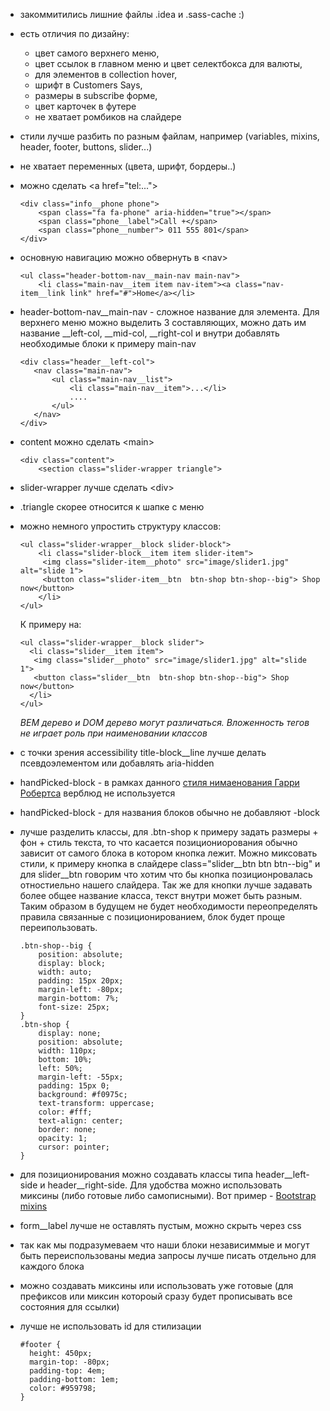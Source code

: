 * закоммитились лишние файлы .idea и .sass-cache :)
* есть отличия по дизайну:
    - цвет самого верхнего меню,
    - цвет ссылок в главном меню и цвет селектбокса для валюты,
    - для элементов в collection hover,
    - шрифт в Customers Says,
    - размеры в subscribe форме,
    - цвет карточек в футере
    - не хватает ромбиков на слайдере

* стили лучше разбить по разным файлам, например (variables, mixins, header, footer, buttons, slider...)
* не хватает переменных (цвета, шрифт, бордеры..)
* можно сделать \<a href="tel:..."></a>
    ```
    <div class="info__phone phone">
        <span class="fa fa-phone" aria-hidden="true"></span>
        <span class="phone__label">Call +</span>
        <span class="phone__number"> 011 555 801</span>
    </div>
    ```
* основную навигацию можно обвернуть в \<nav>
    ```
    <ul class="header-bottom-nav__main-nav main-nav">
        <li class="main-nav__item item nav-item"><a class="nav-item__link link" href="#">Home</a></li>
    ```
* header-bottom-nav__main-nav - сложное название для элемента. Для верхнего меню можно выделить 3 составляющих, можно дать им название __left-col, __mid-col, __right-col и внутри добавлять необходимые блоки к примеру main-nav
     ```
     <div class="header__left-col">
        <nav class="main-nav">
            <ul class="main-nav__list">
                <li class="main-nav__item">...</li>
                ....
            </ul>
        </nav>
    </div>
     ```
* content можно сделать \<main>
    ```
    <div class="content">
        <section class="slider-wrapper triangle">
    ```
* slider-wrapper лучше сделать \<div>
* .triangle скорее относится к шапке с меню
* можно немного упростить структуру классов:
    ```
    <ul class="slider-wrapper__block slider-block">
        <li class="slider-block__item item slider-item">
         <img class="slider-item__photo" src="image/slider1.jpg" alt="slide 1">
         <button class="slider-item__btn  btn-shop btn-shop--big"> Shop now</button>
        </li>
    </ul>
     ```
     К примеру на:
    ```
    <ul class="slider-wrapper__block slider">
      <li class="slider__item item">
       <img class="slider__photo" src="image/slider1.jpg" alt="slide 1">
       <button class="slider__btn  btn-shop btn-shop--big"> Shop now</button>
      </li>
    </ul>
    ```

     _BEM дерево и DOM дерево могут различаться. Вложенность тегов не играет роль при наименовании классов_
* с точки зрения accessibility title-block__line лучше делать псевдоэлементом или добавлять aria-hidden
* handPicked-block - в рамках данного [стиля нимаенования Гарри Робертса](https://ru.bem.info/methodology/naming-convention/#Стиль-Гарри-Робертса) верблюд не используется
* handPicked-block - для названия блоков обычно не добавляют -block
* лучше разделить классы, для .btn-shop к примеру задать размеры + фон + стиль текста, то что касается позициониорования обычно зависит от самого блока в котором кнопка лежит.
Можно миксовать стили, к примеру кнопка в слайдере class="slider__btn btn btn--big" и для slider__btn говорим что хотим что бы кнопка позиционровалась отностиельно нашего слайдера. Так же для кнопки лучше задавать более общее название класса, текст внутри может быть разным.
Таким образом в будущем не будет необходимости переопределять правила связанные с позиционированием, блок будет проще переипользовать.
    ```
    .btn-shop--big {
        position: absolute;
        display: block;
        width: auto;
        padding: 15px 20px;
        margin-left: -80px;
        margin-bottom: 7%;
        font-size: 25px;
    }
    .btn-shop {
        display: none;
        position: absolute;
        width: 110px;
        bottom: 10%;
        left: 50%;
        margin-left: -55px;
        padding: 15px 0;
        background: #f0975c;
        text-transform: uppercase;
        color: #fff;
        text-align: center;
        border: none;
        opacity: 1;
        cursor: pointer;
    }
    ```
* для позиционирования можно создавать классы типа header__left-side и header__right-side. Для удобства можно использовать миксины (либо готовые либо самописными).
  Вот пример - [Bootstrap mixins](https://github.com/twbs/bootstrap/blob/master/less/mixins/grid-framework.less)
* form__label лучше не оставлять пустым, можно скрыть через сss
* так как мы подразумеваем что наши блоки независиммые и могут быть переиспользованы медиа запросы лучше писать отдельно для каждого блока
* можно создавать миксины или использовать уже готовые (для  префиксов или миксин котороый сразу будет прописывать все состояния для ссылки)
* лучше не использовать id для стилизации
    ```
    #footer {
      height: 450px;
      margin-top: -80px;
      padding-top: 4em;
      padding-bottom: 1em;
      color: #959798;
    }
    ```
